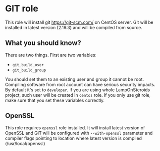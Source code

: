 GIT role
========

This role will install git https://git-scm.com/ on CentOS server.
Git will be installed in latest version (2.16.3) and will be compiled from source.

What you should know?
----------------------

There are two things. First are two variables:
 - `git_build_user`
 - `git_build_group`
 
You should set them to an existing user and group it cannot be root. Compiling software from root account can have serious security impacts.
By default it's set to `developer`. If you are using whole LampOnSteroids project, such user will be created in `centos` role.
If you only use git role, make sure that you set these variables correctly.

OpenSSL
-------

This role requires `openssl` role installed. It will install latest version of OpenSSL and GIT will be configured with `--with-openssl` parameter and compiler flags pointing to location where latest version is compiled (/usr/local/openssl)
